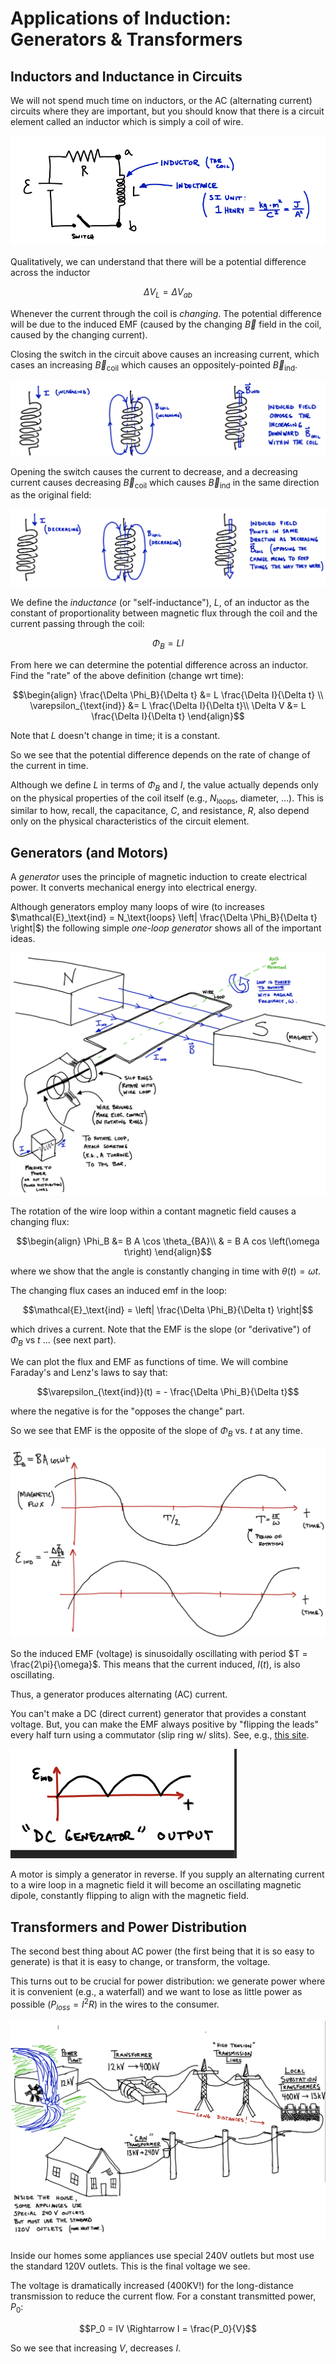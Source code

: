 # Applications of Induction: Generators & Transformers

## Inductors and Inductance in Circuits

We will not spend much time on inductors, or the AC (alternating current) circuits where they are important, but you should know that there is a circuit element called an inductor which is simply a coil of wire.

![Circuit diagram with a battery/emf, a resistor, and an inductor/coil (L)](images/16_inductor-circuit.png)

Qualitatively, we can understand that there will be a potential difference across the inductor
```math
\Delta V_L = \Delta V_{ab}
```
Whenever the current through the coil is *changing*. The potential difference will be due to the induced EMF (caused by the changing $\vec{B}$ field in the coil, caused by the changing current).

Closing the switch in the circuit above causes an increasing current, which cases an increasing $\vec{B}_\text{coil}$ which causes an oppositely-pointed $\vec{B}_\text{ind}$.

![An inductor with current flow has its own magnetic field but when that field increases in strength (as current increases) it will generate an induced magnetic field in the opposite direction, which causes an opposing current.](images/16_inductors-with-current.png)

Opening the switch causes the current to decrease, and a  decreasing current causes decreasing $\vec{B}_\text{coil}$ which causes $\vec{B}_\text{ind}$ in the same direction as the original field:

![An inductor with current flow has its own magnetic field but when that field decreases in strength (as current decreases) it will generate an induced magnetic field in the same direction, which causes more  current in the same direction.](images/16_inductors-with-current-two.png)

We define the *inductance* (or "self-inductance"), $L$, of an inductor as the constant of proportionality between magnetic flux through the coil and the current passing through the coil:
```math
\Phi_B = L I
```
From here we can determine the potential difference across an inductor. Find the "rate" of the above definition (change wrt time):
```math
\begin{align}
\frac{\Delta \Phi_B}{\Delta t} &= L \frac{\Delta I}{\Delta t} \\
\varepsilon_{\text{ind}} &= L \frac{\Delta I}{\Delta t}\\
\Delta V &= L \frac{\Delta I}{\Delta t}
\end{align}
```
Note that $L$ doesn't change in time; it is a constant.

So we see that the potential difference depends on the rate of change of the current in time.

Although we define $L$ in terms of $\Phi_B$ and $I$, the value actually depends only on the physical properties of the coil itself (e.g., $N_{\text{loops}}$, diameter, ...). This is similar to how, recall, the capacitance, $C$, and resistance, $R$, also depend only on the physical characteristics of the circuit element.

## Generators (and Motors)

A *generator* uses the principle of magnetic induction to create electrical power. It converts mechanical energy into electrical energy.

Although generators employ many loops of wire (to increases $\mathcal{E}_\text{ind} = N_\text{loops} \left| \frac{\Delta \Phi_B}{\Delta t} \right|$) the following simple *one-loop generator* shows all of the important ideas.

![A schematic one-loop generator. Rotating the rectangular loop in a uniform magnetic field changes the angle between the area vector (pointing "up the page" at this moment in the picture) and the magnetic field vector.](images/16_generator.png)

The rotation of the wire loop within a contant magnetic field causes a changing flux:
```math
\begin{align}
\Phi_B &= B A \cos \theta_{BA}\\
& = B A cos \left(\omega t\right)
\end{align}
```
where we show that the angle is constantly changing in time with $\theta(t) = \omega t$.

The changing flux cases an induced emf in the loop:
```math
\mathcal{E}_\text{ind} = \left| \frac{\Delta \Phi_B}{\Delta t} \right|
```
which drives a current. Note that the EMF is the slope (or "derivative") of $\Phi_B$ vs $t$ ... (see next part).

We can plot the flux and EMF as functions of time. We will combine Faraday's and Lenz's laws to say that:
```math
\varepsilon_{\text{ind}}(t) = - \frac{\Delta \Phi_B}{\Delta t}
```
where the negative is for the "opposes the change" part.

So we see that EMF is the opposite of the slope of $\Phi_B$ vs. $t$ at any time.

![Graphs of magnetic flux vs time and the (negative) slope of that vs time](images/16_sinusoidal-flux.png)

So the induced EMF (voltage) is sinusoidally oscillating with period $T = \frac{2\pi}{\omega}$. This means that the current induced, $I(t)$, is also oscillating. 

Thus, a generator produces alternating (AC) current.

You can't make a DC (direct current) generator that provides a constant voltage. But, you can make the EMF always positive by "flipping the leads" every half turn using a commutator (slip ring w/ slits).  See, e.g., [this site](https://farside.ph.utexas.edu/teaching/316/lectures/node91.html).

![A DC voltage is generated by "rectifying" (making positive) an AC voltage and then somehow smoothing it out to make it flat.](images/16_dc-flux.png)

A motor is simply a generator in reverse. If you supply an alternating current to a wire loop in a magnetic field it will become an oscillating magnetic dipole, constantly flipping to align with the magnetic field.

## Transformers and Power Distribution

The second best thing about AC power (the first being that it is so easy to generate) is that it is easy to change, or transform, the voltage.

This turns out to be crucial for power distribution: we generate power where it is convenient (e.g., a waterfall) and we want to lose as little power as possible ($P_{loss} = I^2R$) in the wires to the consumer.

![Schematic of power generation and transmission from power plant to home.  Transformers are used at every step to change the voltage of the AC power.](images/16_power-generation-and-distribution.png)

Inside our homes some appliances use special 240V outlets but most use the standard 120V outlets. This is the final voltage we see.

The voltage is dramatically increased (400KV!) for the long-distance transmission to reduce the current flow. For a constant transmitted power, $P_0$:
```math
P_0 = IV \Rightarrow I = \frac{P_0}{V}
```
So we see that increasing $V$, decreases $I$.








